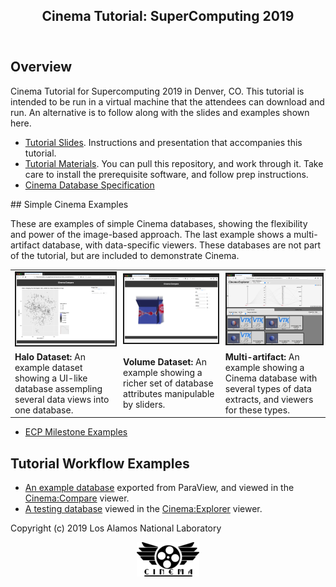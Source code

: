 <html lang=eng>
<head>
    <meta charset=utf-8>
    <title>Cinema Tutorial: Supercomputing 2019</title>
    <link rel="stylesheet" type="text/css" href="web/workflow.css"></link>
</head>

<body>
<header>
<h2>Cinema Tutorial: SuperComputing 2019</h2>
</header>

<div class="container">

## Overview

Cinema Tutorial for Supercomputing 2019 in Denver, CO. This tutorial is intended to be run in a virtual machine that the attendees can download and run. An alternative is to follow along with the slides and examples shown here.

- [Tutorial Slides](https://github.com/cinemascience/cinema_tutorial_slides/blob/master/2019-11_SC19/tutorial_sc19.pdf). Instructions and presentation that accompanies this tutorial.
- [Tutorial Materials](https://github.com/cinemascience/cinema_tutorial_2019-11_SC). You can pull this repository, and work through it. Take care to install the prerequisite software, and follow prep instructions.
- [Cinema Database Specification](https://github.com/cinemascience/cinema/blob/master/specs/dietrich/01/cinema_specD_v012.pdf)

<div class="divider"><p></p></div> 
## Simple Cinema Examples

These are examples of simple Cinema databases, showing the flexibility and power of the image-based approach. The last example shows a multi-artifact database, with data-specific viewers. These databases are not part of the tutorial, but are included to demonstrate Cinema.

<center>
<table width="50%" cellspacing="10">

<tr>
<td><a href="../2019-01_ECP/materials/halo.html"><img src="../2019-01_ECP/materials/thumbs/halo.png" width="200" border="2"></a></td>
<td><a href="../2019-01_ECP/materials/volume.html"><img src="../2019-01_ECP/materials/thumbs/volume.png" width="200" border="2"></a></td>
<td><a href="../2019-01_ECP/materials/cinema_explorer.html?databases=databases.json"><img src="../2019-01_ECP/materials/thumbs/explorer.png" width="200" border="2"></a></td>
</tr>

<tr>
<td ><strong>Halo Dataset:</strong> An example dataset showing a UI-like database assempling several data views into one database.</td>
<td ><strong>Volume Dataset:</strong> An example showing a richer set of database attributes manipulable by sliders.</td>
<td ><strong>Multi-artifact:</strong> An example showing a Cinema database with several types of data extracts, and viewers for these types.</td>
</tr>


</table>
</center>

- [ECP Milestone Examples](https://portal.nersc.gov/project/alpine/2018_ECPReview_Cinema/review.new.html)

<div class="divider"><p></p></div> 

## Tutorial Workflow Examples
- [An example database](materials/example_compare.html) exported from ParaView, and viewed in the [Cinema:Compare](https://github.com/cinemascience/cinema_compare) viewer.
- [A testing database](materials/cinema_explorer.html) viewed in the [Cinema:Explorer](https://github.com/cinemascience/cinema_explorer) viewer.

</div>
</body>

<footer>Copyright (c) 2019 Los Alamos National Laboratory</footer>
<p></p> <center>
<a href="https://www.cinemascience.org"><img src="web/cinema_logo_filmreel_named_100px.png" width="100" alt="A Cinema Production"></a></center>
